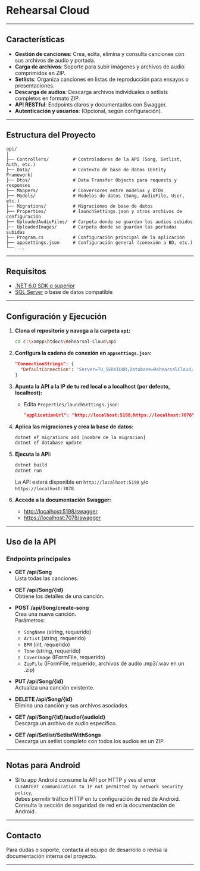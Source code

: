 # Rehearsal Cloud

---

## Características

- **Gestión de canciones**: Crea, edita, elimina y consulta canciones con sus archivos de audio y portada.
- **Carga de archivos**: Soporte para subir imágenes y archivos de audio comprimidos en ZIP.
- **Setlists**: Organiza canciones en listas de reproducción para ensayos o presentaciones.
- **Descarga de audios**: Descarga archivos individuales o setlists completos en formato ZIP.
- **API RESTful**: Endpoints claros y documentados con Swagger.
- **Autenticación y usuarios**: (Opcional, según configuración).

---

## Estructura del Proyecto

```
api/
│
├── Controllers/         # Controladores de la API (Song, Setlist, Auth, etc.)
├── Data/                # Contexto de base de datos (Entity Framework)
├── Dtos/                # Data Transfer Objects para requests y responses
├── Mappers/             # Conversores entre modelos y DTOs
├── Models/              # Modelos de datos (Song, AudioFile, User, etc.)
├── Migrations/          # Migraciones de base de datos
├── Properties/          # launchSettings.json y otros archivos de configuración
├── UploadedAudioFiles/  # Carpeta donde se guardan los audios subidos
├── UploadedImages/      # Carpeta donde se guardan las portadas subidas
├── Program.cs           # Configuración principal de la aplicación
├── appsettings.json     # Configuración general (conexión a BD, etc.)
└── ...
```

---

## Requisitos

- [.NET 6.0 SDK o superior](https://dotnet.microsoft.com/download)
- [SQL Server](https://www.microsoft.com/en-us/sql-server/sql-server-downloads) o base de datos compatible

---

## Configuración y Ejecución

1. **Clona el repositorio y navega a la carpeta `api`:**
   ```sh
   cd c:\xampp\htdocs\Rehearsal-Cloud\api
   ```

2. **Configura la cadena de conexión en `appsettings.json`:**
   ```json
   "ConnectionStrings": {
     "DefaultConnection": "Server=TU_SERVIDOR;Database=RehearsalCloud;User Id=USUARIO;Password=CONTRASEÑA;"
   }
   ```

3. **Apunta la API a la IP de tu red local o a localhost (por defecto, localhost):**
   - Edita `Properties/launchSettings.json`:
     ```json
     "applicationUrl": "http://localhost:5198;https://localhost:7078"
     ```

4. **Aplica las migraciones y crea la base de datos:**
   ```sh
   dotnet ef migrations add [nombre de la migracion]
   dotnet ef database update
   ```

5. **Ejecuta la API:**
   ```sh
   dotnet build
   dotnet run
   ```
   La API estará disponible en `http://localhost:5198` y/o `https://localhost:7078`.

6. **Accede a la documentación Swagger:**
   - [http://localhost:5198/swagger](http://localhost:5198/swagger)
   - [https://localhost:7078/swagger](https://localhost:7078/swagger)

---

## Uso de la API

### Endpoints principales

- **GET /api/Song**  
  Lista todas las canciones.

- **GET /api/Song/{id}**  
  Obtiene los detalles de una canción. 

- **POST /api/Song/create-song**  
  Crea una nueva canción.  
  Parámetros:  
  - `SongName` (string, requerido)
  - `Artist` (string, requerido)
  - `BPM` (int, requerido)
  - `Tone` (string, requerido)
  - `CoverImage` (IFormFile, requerido)
  - `ZipFile` (IFormFile, requerido, archivos de audio .mp3/.wav en un .zip)

- **PUT /api/Song/{id}**  
  Actualiza una canción existente.

- **DELETE /api/Song/{id}**  
  Elimina una canción y sus archivos asociados.

- **GET /api/Song/{id}/audio/{audioId}**  
  Descarga un archivo de audio específico.

- **GET /api/Setlist/SetlistWithSongs**  
  Descarga un setlist completo con todos los audios en un ZIP.

---

## Notas para Android

- Si tu app Android consume la API por HTTP y ves el error  
  `CLEARTEXT communication to IP not permitted by network security policy`,  
  debes permitir tráfico HTTP en tu configuración de red de Android.  
  Consulta la sección de seguridad de red en la documentación de Android.

---


## Contacto

Para dudas o soporte, contacta al equipo de desarrollo o revisa la documentación interna del proyecto.

---